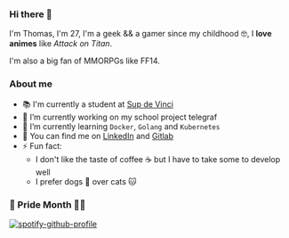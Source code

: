 ### Hi there 👋

I'm Thomas, I'm 27, I'm a geek && a gamer since my childhood 🤓, I **love animes** like *Attack on Titan*.

I'm also a big fan of MMORPGs like FF14.

### About me
- 📚 I'm currently a student at [Sup de Vinci](https://www.google.com/maps/place/Sup+de+Vinci+-+Ing%C3%A9nierie+des+Syst%C3%A8mes+d'Information+-+La+D%C3%A9fense/@48.8964765,2.2364606,15z/data=!4m5!3m4!1s0x0:0x2b175b34d3d8910c!8m2!3d48.8964849!4d2.2364557)
- 🔭 I’m currently working on my school project telegraf
- 🌱 I’m currently learning `Docker`, `Golang` and `Kubernetes`
- 💬 You can find me on [LinkedIn](https://fr.linkedin.com/in/thomasderuel) and [Gitlab](https://gitlab.com/tderuel)
- ⚡ Fun fact: 
  - I don't like the taste of coffee ☕️ but I have to take some to develop well 
  - I prefer dogs 🐶 over cats 🐱

### 🌈 Pride Month 🏳️‍🌈

[![spotify-github-profile](https://spotify-github-profile.vercel.app/api/view?uid=1114989307&cover_image=true&theme=default)](https://github.com/kittinan/spotify-github-profile)
<!--
**ThomasDeruel/ThomasDeruel** is a ✨ _special_ ✨ repository because its `README.md` (this file) appears on your GitHub profile.

Here are some ideas to get you started:

- 🔭 I’m currently working on ...
- 🌱 I’m currently learning ...
- 👯 I’m looking to collaborate on ...
- 🤔 I’m looking for help with ...
- 💬 Ask me about ...
- 📫 How to reach me: ...
- 😄 Pronouns: ...
- ⚡ Fun fact: ...
-->
